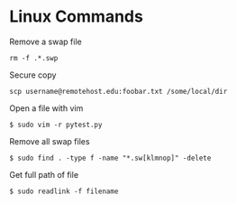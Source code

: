 # Linux Commands

Remove a swap file
```
rm -f .*.swp
```

Secure copy
```
scp username@remotehost.edu:foobar.txt /some/local/dir
```

Open a file with vim
```
$ sudo vim -r pytest.py
```

Remove all swap files
```
$ sudo find . -type f -name "*.sw[klmnop]" -delete
```

Get full path of file
```
$ sudo readlink -f filename
```
